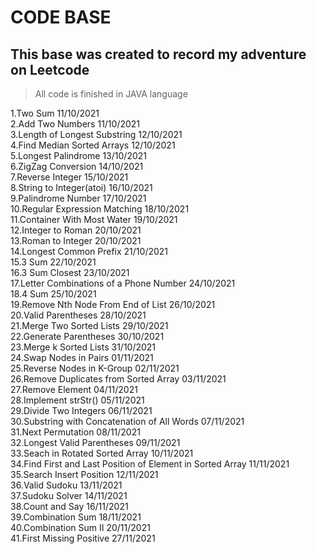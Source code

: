 # CODE BASE

## This base was created to record my adventure on Leetcode

> All code is finished in JAVA language

1.Two Sum  11/10/2021  
2.Add Two Numbers 11/10/2021  
3.Length of Longest Substring 12/10/2021  
4.Find Median Sorted Arrays 12/10/2021  
5.Longest Palindrome 13/10/2021  
6.ZigZag Conversion 14/10/2021  
7.Reverse Integer 15/10/2021  
8.String to Integer(atoi) 16/10/2021  
9.Palindrome Number  17/10/2021  
10.Regular Expression Matching 18/10/2021  
11.Container With Most Water 19/10/2021  
12.Integer to Roman 20/10/2021  
13.Roman to Integer 20/10/2021  
14.Longest Common Prefix 21/10/2021  
15.3 Sum 22/10/2021  
16.3 Sum Closest 23/10/2021  
17.Letter Combinations of a Phone Number 24/10/2021  
18.4 Sum 25/10/2021  
19.Remove Nth Node From End of List 26/10/2021  
20.Valid Parentheses 28/10/2021  
21.Merge Two Sorted Lists 29/10/2021  
22.Generate Parentheses 30/10/2021  
23.Merge k Sorted Lists 31/10/2021  
24.Swap Nodes in Pairs 01/11/2021  
25.Reverse Nodes in K-Group 02/11/2021  
26.Remove Duplicates from Sorted Array 03/11/2021  
27.Remove Element 04/11/2021  
28.Implement strStr() 05/11/2021   
29.Divide Two Integers 06/11/2021  
30.Substring with Concatenation of All Words 07/11/2021  
31.Next Permutation 08/11/2021  
32.Longest Valid Parentheses 09/11/2021  
33.Seach in Rotated Sorted Array 10/11/2021  
34.Find First and Last Position of Element in Sorted Array 11/11/2021  
35.Search Insert Position 12/11/2021  
36.Valid Sudoku 13/11/2021  
37.Sudoku Solver 14/11/2021  
38.Count and Say 16/11/2021  
39.Combination Sum 18/11/2021  
40.Combination Sum II 20/11/2021  
41.First Missing Positive 27/11/2021  
